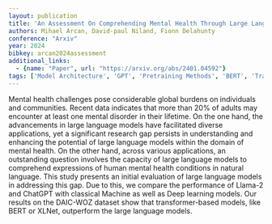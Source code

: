```yaml
---
layout: publication
title: 'An Assessment On Comprehending Mental Health Through Large Language Models'
authors: Mihael Arcan, David-paul Niland, Fionn Delahunty
conference: "Arxiv"
year: 2024
bibkey: arcan2024assessment
additional_links:
  - {name: "Paper", url: "https://arxiv.org/abs/2401.04592"}
tags: ['Model Architecture', 'GPT', 'Pretraining Methods', 'BERT', 'Transformer', 'Applications']
---
```

Mental health challenges pose considerable global burdens on individuals and
communities. Recent data indicates that more than 20% of adults may encounter
at least one mental disorder in their lifetime. On the one hand, the
advancements in large language models have facilitated diverse applications,
yet a significant research gap persists in understanding and enhancing the
potential of large language models within the domain of mental health. On the
other hand, across various applications, an outstanding question involves the
capacity of large language models to comprehend expressions of human mental
health conditions in natural language. This study presents an initial
evaluation of large language models in addressing this gap. Due to this, we
compare the performance of Llama-2 and ChatGPT with classical Machine as well
as Deep learning models. Our results on the DAIC-WOZ dataset show that
transformer-based models, like BERT or XLNet, outperform the large language
models.
